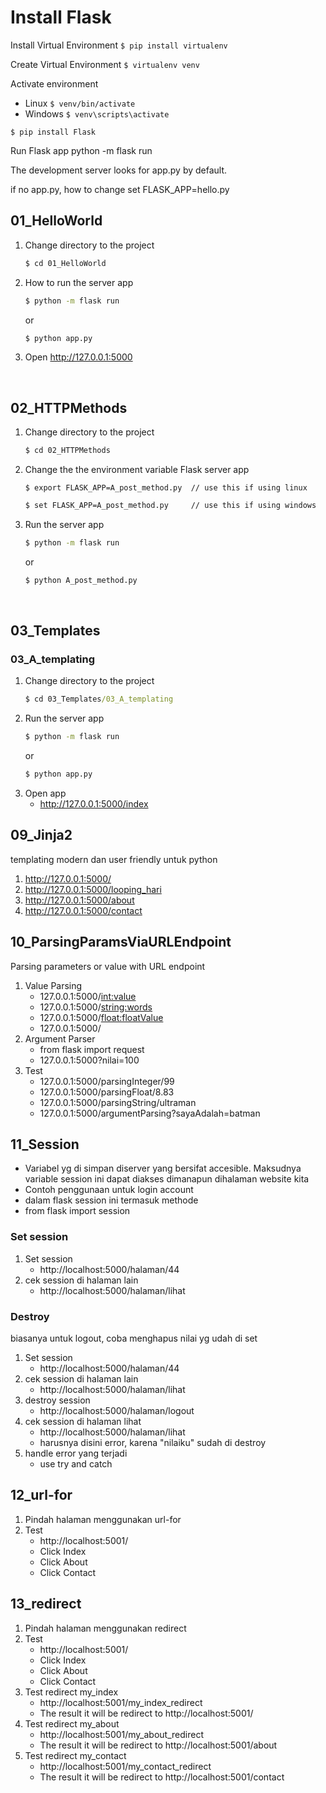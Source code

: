 # Install Flask

Install Virtual Environment
`$ pip install virtualenv`

Create Virtual Environment
`$ virtualenv venv`

Activate environment
- Linux `$ venv/bin/activate`
- Windows `$ venv\scripts\activate`

`$ pip install Flask`

Run Flask app
python -m flask run

The development server looks for app.py by default.

if no app.py, how to change
set FLASK_APP=hello.py

## 01_HelloWorld

1. Change directory to the project
   ```cmd
   $ cd 01_HelloWorld
   ```
2. How to run the server app
   ```cmd
   $ python -m flask run
   ```
   or
   ```cmd
   $ python app.py
   ```
3. Open http://127.0.0.1:5000
<br>


## 02_HTTPMethods
1. Change directory to the project
   ```cmd
   $ cd 02_HTTPMethods
   ```
2. Change the the environment variable Flask server app
   ```terminal
   $ export FLASK_APP=A_post_method.py  // use this if using linux
   ```
   ```cmd
   $ set FLASK_APP=A_post_method.py     // use this if using windows
   ```
3. Run the server app
   ```sh
   $ python -m flask run
   ```
   or
   ```cmd
   $ python A_post_method.py
   ```
<br>

## 03_Templates
### 03_A_templating
1. Change directory to the project
   ```cmd
   $ cd 03_Templates/03_A_templating
   ```
2. Run the server app
   ```sh
   $ python -m flask run
   ```
   or
   ```cmd
   $ python app.py
   ```
3. Open app
   - http://127.0.0.1:5000/index

## 09_Jinja2
templating modern dan user friendly untuk python
1. http://127.0.0.1:5000/
2. http://127.0.0.1:5000/looping_hari
3. http://127.0.0.1:5000/about
4. http://127.0.0.1:5000/contact

## 10_ParsingParamsViaURLEndpoint
Parsing parameters or value with URL endpoint
1. Value Parsing
   - 127.0.0.1:5000/<int:value>
   - 127.0.0.1:5000/<string:words>
   - 127.0.0.1:5000/<float:floatValue>
   - 127.0.0.1:5000/<bebas>
2. Argument Parser
   - from flask import request
   - 127.0.0.1:5000?nilai=100
3. Test
   - 127.0.0.1:5000/parsingInteger/99
   - 127.0.0.1:5000/parsingFloat/8.83
   - 127.0.0.1:5000/parsingString/ultraman
   - 127.0.0.1:5000/argumentParsing?sayaAdalah=batman

## 11_Session
- Variabel yg di simpan diserver yang bersifat accesible. Maksudnya variable session ini dapat diakses dimanapun dihalaman website kita
- Contoh penggunaan untuk login account
- dalam flask session ini termasuk methode
- from flask import session

### Set session
1. Set session
   - http://localhost:5000/halaman/44
2. cek session di halaman lain
   - http://localhost:5000/halaman/lihat

### Destroy
biasanya untuk logout, coba menghapus nilai yg udah di set
1. Set session
   - http://localhost:5000/halaman/44
2. cek session di halaman lain
   - http://localhost:5000/halaman/lihat
3. destroy session
   - http://localhost:5000/halaman/logout
4. cek session di halaman lihat
   - http://localhost:5000/halaman/lihat
   - harusnya disini error, karena "nilaiku" sudah di destroy
5. handle error yang terjadi
   - use try and catch

## 12_url-for 
1. Pindah halaman menggunakan url-for 
2. Test 
   - http://localhost:5001/ 
   - Click Index 
   - Click About 
   - Click Contact 

## 13_redirect
1. Pindah halaman menggunakan redirect
2. Test 
   - http://localhost:5001/
   - Click Index
   - Click About
   - Click Contact
3. Test redirect my_index
   - http://localhost:5001/my_index_redirect
   - The result it will be redirect to http://localhost:5001/
4. Test redirect my_about
   - http://localhost:5001/my_about_redirect
   - The result it will be redirect to http://localhost:5001/about
5. Test redirect my_contact
   - http://localhost:5001/my_contact_redirect
   - The result it will be redirect to http://localhost:5001/contact

<!-- cek -->